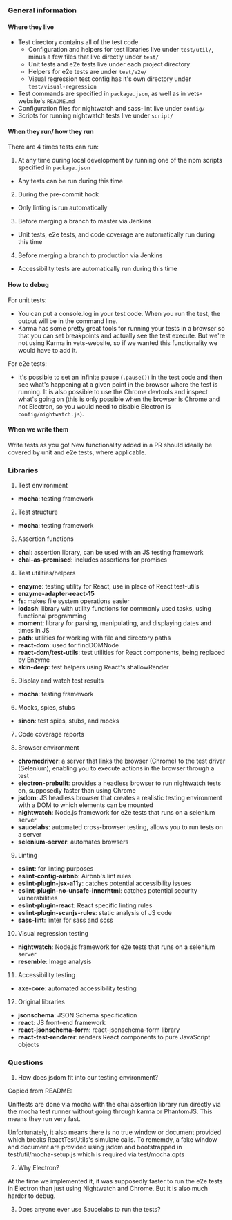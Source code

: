 ### General information

#### Where they live
- Test directory contains all of the test code
	- Configuration and helpers for test libraries live under `test/util/`, minus a few files that live directly under `test/`
	- Unit tests and e2e tests live under each project directory
	- Helpers for e2e tests are under `test/e2e/`
	- Visual regression test config has it's own directory under `test/visual-regression`
- Test commands are specified in `package.json`, as well as in vets-website's `README.md`
- Configuration files for nightwatch and sass-lint live under `config/`
- Scripts for running nightwatch tests live under `script/`

#### When they run/ how they run
There are 4 times tests can run:
1. At any time during local development by running one of the npm scripts specified in `package.json`
  - Any tests can be run during this time
2. During the pre-commit hook
  - Only linting is run automatically
3. Before merging a branch to master via Jenkins
  - Unit tests, e2e tests, and code coverage are automatically run during this time
4. Before merging a branch to production via Jenkins
  - Accessibility tests are automatically run during this time

#### How to debug
For unit tests:
- You can put a console.log in your test code. When you run the test, the output will be in the command line.
- Karma has some pretty great tools for running your tests in a browser so that you can set breakpoints and actually see the test execute. But we're not using Karma in vets-website, so if we wanted this functionality we would have to add it.

For e2e tests:
- It's possible to set an infinite pause (`.pause()`) in the test code and then see what's happening at a given point in the browser where the test is running. It is also possible to use the Chrome devtools and inspect what's going on (this is only possible when the browser is Chrome and not Electron, so you would need to disable Electron is `config/nightwatch.js`).

#### When we write them
Write tests as you go! New functionality added in a PR should ideally be covered by unit and e2e tests, where applicable.


### Libraries

1. Test environment
- **mocha**: testing framework

2. Test structure
- **mocha**: testing framework

3. Assertion functions
- **chai**: assertion library, can be used with an JS testing framework
- **chai-as-promised**: includes assertions for promises

4. Test utilities/helpers
- **enzyme**: testing utility for React, use in place of React test-utils
- **enzyme-adapter-react-15**
- **fs**: makes file system operations easier
- **lodash**: library with utility functions for commonly used tasks, using functional programming
- **moment**: library for parsing, manipulating, and displaying dates and times in JS
- **path**: utilities for working with file and directory paths
- **react-dom**: used for findDOMNode
- **react-dom/test-utils**: test utilities for React components, being replaced by Enzyme
- **skin-deep**: test helpers using React's shallowRender

5. Display and watch test results
- **mocha**: testing framework

6. Mocks, spies, stubs
- **sinon**: test spies, stubs, and mocks

7. Code coverage reports

8. Browser environment
- **chromedriver**: a server that links the browser (Chrome) to the test driver (Selenium), enabling you to execute actions in the browser through a test
- **electron-prebuilt**: provides a headless browser to run nightwatch tests on, supposedly faster than using Chrome
- **jsdom**: JS headless browser that creates a realistic testing environment with a DOM to which elements can be mounted
- **nightwatch**: Node.js framework for e2e tests that runs on a selenium server
- **saucelabs**: automated cross-browser testing, allows you to run tests on a server
- **selenium-server**: automates browsers

9. Linting
- **eslint**: for linting purposes
- **eslint-config-airbnb**: Airbnb's lint rules
- **eslint-plugin-jsx-a11y**: catches potential accessibility issues
- **eslint-plugin-no-unsafe-innerhtml**: catches potential security vulnerabilities
- **eslint-plugin-react**: React specific linting rules
- **eslint-plugin-scanjs-rules**: static analysis of JS code
- **sass-lint**: linter for sass and scss

10. Visual regression testing
- **nightwatch**: Node.js framework for e2e tests that runs on a selenium server
- **resemble**: Image analysis

11. Accessibility testing
- **axe-core**: automated accessibility testing

12. Original libraries
- **jsonschema**: JSON Schema specification
- **react**: JS front-end framework
- **react-jsonschema-form**: react-jsonschema-form library
- **react-test-renderer**: renders React components to pure JavaScript objects


### Questions

1. How does jsdom fit into our testing environment?

Copied from README: 

Unittests are done via mocha with the chai assertion library run directly via the mocha test runner without going through karma or PhantomJS. This means they run very fast.

Unfortunately, it also means there is no true window or document provided which breaks ReactTestUtils's simulate calls. To rememdy, a fake window and document are provided using jsdom and bootstrapped in test/util/mocha-setup.js which is required via test/mocha.opts

2. Why Electron?

At the time we implemented it, it was supposedly faster to run the e2e tests in Electron than just using Nightwatch and Chrome. But it is also much harder to debug.

3. Does anyone ever use Saucelabs to run the tests?
